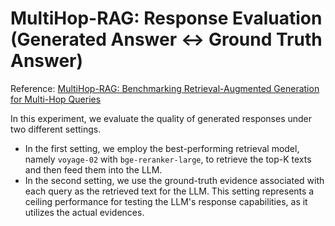 # MultiHop-RAG: Response Evaluation (Generated Answer <-> Ground Truth Answer)
Reference: [MultiHop-RAG: Benchmarking Retrieval-Augmented Generation for Multi-Hop Queries](https://arxiv.org/pdf/2401.15391)

In this experiment, we evaluate the quality of generated responses under two different settings. 
- In the first setting, we employ the best-performing retrieval model, namely `voyage-02` with `bge-reranker-large`, to retrieve the top-K texts
and then feed them into the LLM. 
- In the second setting, we use the ground-truth evidence associated with each query as the retrieved text for the LLM. This setting represents a ceiling performance for testing the LLM's response capabilities, as it utilizes the actual evidences.

